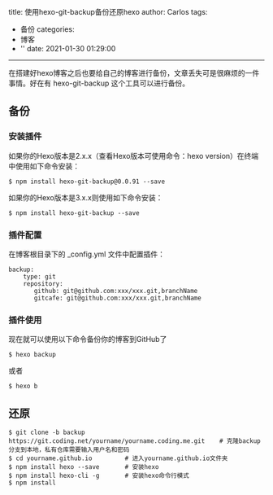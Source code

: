title: 使用hexo-git-backup备份还原hexo
author: Carlos
tags:
  - 备份
categories:
  - 博客
  - ''
date: 2021-01-30 01:29:00
---
在搭建好hexo博客之后也要给自己的博客进行备份，文章丢失可是很麻烦的一件事情。好在有 hexo-git-backup 这个工具可以进行备份。

<!--more-->
## 备份
### 安装插件
如果你的Hexo版本是2.x.x（查看Hexo版本可使用命令：hexo version）在终端中使用如下命令安装：
```
$ npm install hexo-git-backup@0.0.91 --save
```
如果你的Hexo版本是3.x.x则使用如下命令安装：
```
$ npm install hexo-git-backup --save
```
### 插件配置

在博客根目录下的 _config.yml 文件中配置插件：
```
backup:
    type: git
    repository:
       github: git@github.com:xxx/xxx.git,branchName
       gitcafe: git@github.com:xxx/xxx.git,branchName
```
### 插件使用
现在就可以使用以下命令备份你的博客到GitHub了
```
$ hexo backup
```
或者
```
$ hexo b
```
## 还原
```
$ git clone -b backup https://git.coding.net/yourname/yourname.coding.me.git	# 克隆backup分支到本地，私有仓库需要输入用户名和密码
$ cd yourname.github.io			# 进入yourname.github.io文件夹
$ npm install hexo --save		# 安装hexo
$ npm install hexo-cli -g		# 安装hexo命令行模式
$ npm install	
```